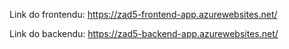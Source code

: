 Link do frontendu: https://zad5-frontend-app.azurewebsites.net/

Link do backendu: https://zad5-backend-app.azurewebsites.net/

